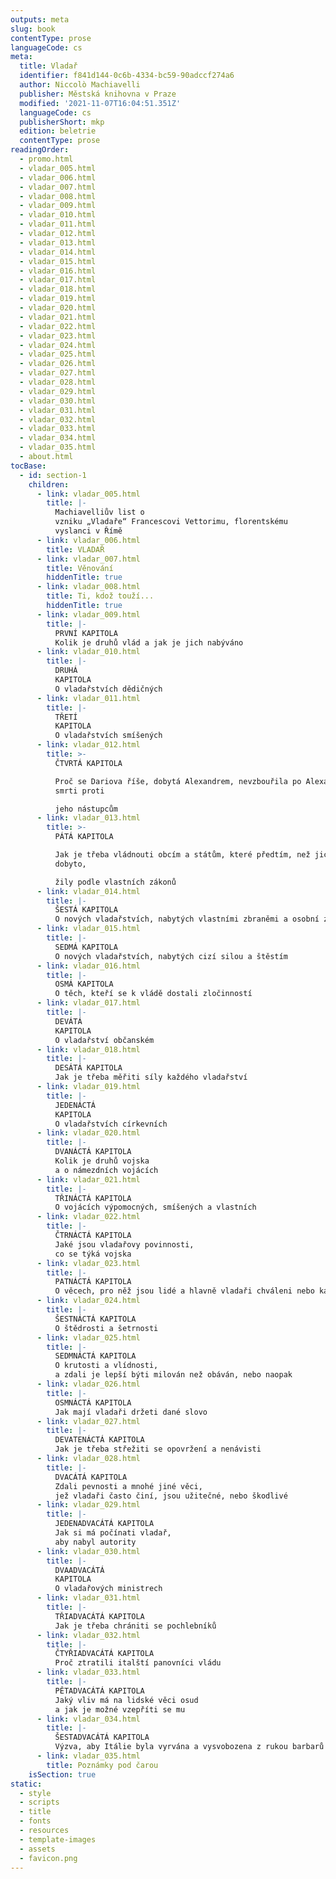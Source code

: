 ```yaml
---
outputs: meta
slug: book
contentType: prose
languageCode: cs
meta:
  title: Vladař
  identifier: f841d144-0c6b-4334-bc59-90adccf274a6
  author: Niccolò Machiavelli
  publisher: Městská knihovna v Praze
  modified: '2021-11-07T16:04:51.351Z'
  languageCode: cs
  publisherShort: mkp
  edition: beletrie
  contentType: prose
readingOrder:
  - promo.html
  - vladar_005.html
  - vladar_006.html
  - vladar_007.html
  - vladar_008.html
  - vladar_009.html
  - vladar_010.html
  - vladar_011.html
  - vladar_012.html
  - vladar_013.html
  - vladar_014.html
  - vladar_015.html
  - vladar_016.html
  - vladar_017.html
  - vladar_018.html
  - vladar_019.html
  - vladar_020.html
  - vladar_021.html
  - vladar_022.html
  - vladar_023.html
  - vladar_024.html
  - vladar_025.html
  - vladar_026.html
  - vladar_027.html
  - vladar_028.html
  - vladar_029.html
  - vladar_030.html
  - vladar_031.html
  - vladar_032.html
  - vladar_033.html
  - vladar_034.html
  - vladar_035.html
  - about.html
tocBase:
  - id: section-1
    children:
      - link: vladar_005.html
        title: |-
          Machiavelliův list o
          vzniku „Vladaře“ Francescovi Vettorimu, florentskému
          vyslanci v Římě
      - link: vladar_006.html
        title: VLADAŘ
      - link: vladar_007.html
        title: Věnování
        hiddenTitle: true
      - link: vladar_008.html
        title: Ti, kdož touží...
        hiddenTitle: true
      - link: vladar_009.html
        title: |-
          PRVNÍ KAPITOLA
          Kolik je druhů vlád a jak je jich nabýváno
      - link: vladar_010.html
        title: |-
          DRUHÁ
          KAPITOLA
          O vladařstvích dědičných
      - link: vladar_011.html
        title: |-
          TŘETÍ
          KAPITOLA
          O vladařstvích smíšených
      - link: vladar_012.html
        title: >-
          ČTVRTÁ KAPITOLA

          Proč se Dariova říše, dobytá Alexandrem, nevzbouřila po Alexandrově
          smrti proti

          jeho nástupcům
      - link: vladar_013.html
        title: >-
          PÁTÁ KAPITOLA

          Jak je třeba vládnouti obcím a státům, které předtím, než jich bylo
          dobyto,

          žily podle vlastních zákonů
      - link: vladar_014.html
        title: |-
          ŠESTÁ KAPITOLA
          O nových vladařstvích, nabytých vlastními zbraněmi a osobní zdatností
      - link: vladar_015.html
        title: |-
          SEDMÁ KAPITOLA
          O nových vladařstvích, nabytých cizí silou a štěstím
      - link: vladar_016.html
        title: |-
          OSMÁ KAPITOLA
          O těch, kteří se k vládě dostali zločinností
      - link: vladar_017.html
        title: |-
          DEVÁTÁ
          KAPITOLA
          O vladařství občanském
      - link: vladar_018.html
        title: |-
          DESÁTÁ KAPITOLA
          Jak je třeba měřiti síly každého vladařství
      - link: vladar_019.html
        title: |-
          JEDENÁCTÁ
          KAPITOLA
          O vladařstvích církevních
      - link: vladar_020.html
        title: |-
          DVANÁCTÁ KAPITOLA
          Kolik je druhů vojska
          a o námezdních vojácích
      - link: vladar_021.html
        title: |-
          TŘINÁCTÁ KAPITOLA
          O vojácích výpomocných, smíšených a vlastních
      - link: vladar_022.html
        title: |-
          ČTRNÁCTÁ KAPITOLA
          Jaké jsou vladařovy povinnosti,
          co se týká vojska
      - link: vladar_023.html
        title: |-
          PATNÁCTÁ KAPITOLA
          O věcech, pro něž jsou lidé a hlavně vladaři chváleni nebo káráni
      - link: vladar_024.html
        title: |-
          ŠESTNÁCTÁ KAPITOLA
          O štědrosti a šetrnosti
      - link: vladar_025.html
        title: |-
          SEDMNÁCTÁ KAPITOLA
          O krutosti a vlídnosti,
          a zdali je lepší býti milován než obáván, nebo naopak
      - link: vladar_026.html
        title: |-
          OSMNÁCTÁ KAPITOLA
          Jak mají vladaři držeti dané slovo
      - link: vladar_027.html
        title: |-
          DEVATENÁCTÁ KAPITOLA
          Jak je třeba střežiti se opovržení a nenávisti
      - link: vladar_028.html
        title: |-
          DVACÁTÁ KAPITOLA
          Zdali pevnosti a mnohé jiné věci,
          jež vladaři často činí, jsou užitečné, nebo škodlivé
      - link: vladar_029.html
        title: |-
          JEDENADVACÁTÁ KAPITOLA
          Jak si má počínati vladař,
          aby nabyl autority
      - link: vladar_030.html
        title: |-
          DVAADVACÁTÁ
          KAPITOLA
          O vladařových ministrech
      - link: vladar_031.html
        title: |-
          TŘIADVACÁTÁ KAPITOLA
          Jak je třeba chrániti se pochlebníků
      - link: vladar_032.html
        title: |-
          ČTYŘIADVACÁTÁ KAPITOLA
          Proč ztratili italští panovníci vládu
      - link: vladar_033.html
        title: |-
          PĚTADVACÁTÁ KAPITOLA
          Jaký vliv má na lidské věci osud
          a jak je možné vzepříti se mu
      - link: vladar_034.html
        title: |-
          ŠESTADVACÁTÁ KAPITOLA
          Výzva, aby Itálie byla vyrvána a vysvobozena z rukou barbarů
      - link: vladar_035.html
        title: Poznámky pod čarou
    isSection: true
static:
  - style
  - scripts
  - title
  - fonts
  - resources
  - template-images
  - assets
  - favicon.png
---
```

